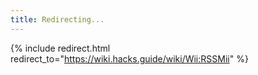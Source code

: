 ```yaml
---
title: Redirecting...
---
```


{% include redirect.html redirect_to="https://wiki.hacks.guide/wiki/Wii:RSSMii" %}
